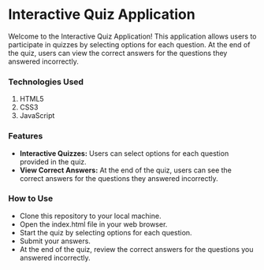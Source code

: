 <h1>Interactive Quiz Application</h1>
<p>Welcome to the Interactive Quiz Application! This application allows users to participate in quizzes by selecting options for each question. At the end of the quiz, users can view the correct answers for the questions they answered incorrectly.</p>

<h3>Technologies Used</h3>
   <ol type="1">
       <li>HTML5</li>
       <li>CSS3</li>
       <li>JavaScript</li>
   </ol>

<h3>Features</h3>
   <ul>
     <li><b>Interactive Quizzes:</b> Users can select options for each question provided in the quiz.</li>
     <li><b>View Correct Answers:</b> 
       At the end of the quiz, users can see the correct answers for the questions they answered incorrectly.
     </li>
   </ul>

<h3>How to Use</h3>
   <ul>
      <li>Clone this repository to your local machine.</li>
      <li>Open the index.html file in your web browser.</li>
      <li>Start the quiz by selecting options for each question.</li>
      <li>Submit your answers.</li>
      <li>At the end of the quiz, review the correct answers for the questions you answered incorrectly.</li>
   </ul>

